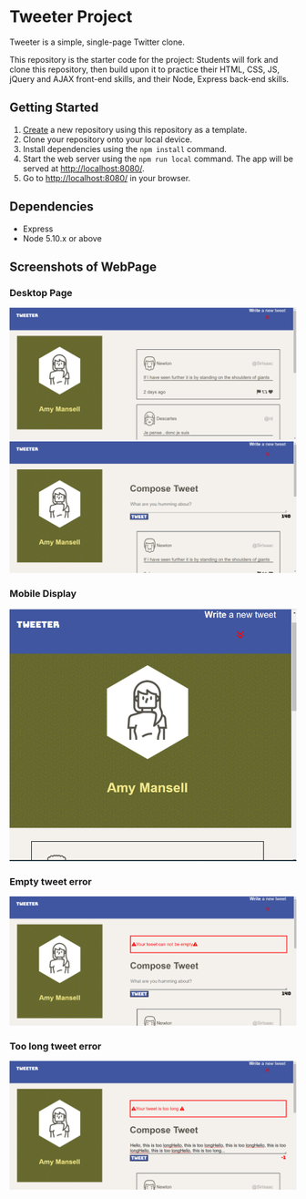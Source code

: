 # Tweeter Project

Tweeter is a simple, single-page Twitter clone.

This repository is the starter code for the project: Students will fork and clone this repository, then build upon it to practice their HTML, CSS, JS, jQuery and AJAX front-end skills, and their Node, Express back-end skills.

## Getting Started

1. [Create](https://docs.github.com/en/repositories/creating-and-managing-repositories/creating-a-repository-from-a-template) a new repository using this repository as a template.
2. Clone your repository onto your local device.
3. Install dependencies using the `npm install` command.
3. Start the web server using the `npm run local` command. The app will be served at <http://localhost:8080/>.
4. Go to <http://localhost:8080/> in your browser.

## Dependencies

- Express
- Node 5.10.x or above

## Screenshots of WebPage
### Desktop Page
!["Desktop Home Page without form toggle"](https://github.com/SophiaOjegba/tweeter/blob/master/docs/Desktop%20display1.png?raw=true)
!["Desktop Home Page with form toggle"](https://github.com/SophiaOjegba/tweeter/blob/master/docs/Desktop%20display%202.png?raw=true)

### Mobile Display
!["Mobile Display"](https://github.com/SophiaOjegba/tweeter/blob/master/docs/Mobile%20Display.png?raw=true)

### Empty tweet error
!["Empty tweet](https://github.com/SophiaOjegba/tweeter/blob/master/docs/empty-counter%20error.png?raw=true)

### Too long tweet error
!["Tweet count over 140"](https://github.com/SophiaOjegba/tweeter/blob/master/docs/over-counter%20error.png?raw=true)